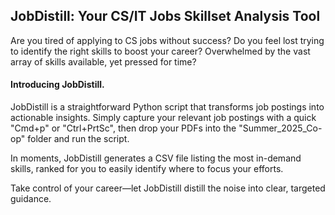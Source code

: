 ## JobDistill: Your CS/IT Jobs Skillset Analysis Tool

Are you tired of applying to CS jobs without success?
Do you feel lost trying to identify the right skills to boost your career?
Overwhelmed by the vast array of skills available, yet pressed for time?

#### Introducing JobDistill.

JobDistill is a straightforward Python script that transforms job postings into actionable insights. Simply capture your relevant job postings with a quick "Cmd+p" or "Ctrl+PrtSc", then drop your PDFs into the "Summer_2025_Co-op" folder and run the script.

In moments, JobDistill generates a CSV file listing the most in-demand skills, ranked for you to easily identify where to focus your efforts.

Take control of your career—let JobDistill distill the noise into clear, targeted guidance.